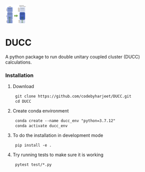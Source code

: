 <div align="left">
  <img src="docs/src/ducc_logo.png" height="60px"/>
</div>

# DUCC

A python package to run double unitary coupled cluster (DUCC) calculations.


### Installation
1. Download

        git clone https://github.com/codebyharjeet/DUCC.git
        cd DUCC

2. Create conda environment

        conda create --name ducc_env "python=3.7.12"
        conda activate ducc_env

3. To do the installation in development mode

        pip install -e .

4. Try running tests to make sure it is working

        pytest test/*.py
